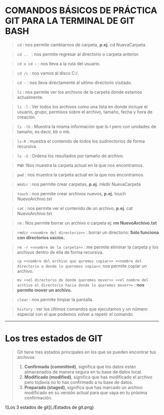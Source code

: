 # COMANDOS BÁSICOS DE PRÁCTICA GIT PARA LA TERMINAL DE GIT BASH

>`cd` : nos permite cambiarnos de carpeta, **p.ej.** cd NuevaCarpeta.

>`cd .. ` : nos permite regresar al directorio o carpeta anterior.

>`cd o cd ~` : nos lleva a la ruta del usuario.

>`cd /c` : nos vamos al disco C:/.

>`cd -` : nos lleva directamente al ultimo directorio visitado.

>`ls` : nos permite ver los archivos de la carpeta donde estamos actualmente.

>`ls -l` : Ver todos los archivos como una lista en donde incluye el usuario, grupo, permisos sobre el archivo, tamaño, fecha y hora de creación.

>`ls -lh` : Muestra la misma información que ls-l pero con unidades de tamaño, es decir, kb o mb.

>`ls-R` : muestra el contenido de todos los sudirectorios de forma recursiva.

>`ls -S` : Ordena los resultados por tamaño de archivo.

>`PWD` :Nos muestra la carpeta actual en la que nos encontramos.

>`pwd` : nos muestra la carpeta actual en la que nos encontramos.

>`mkdir` : nos permite crear carpetas, **p.ej.** mkdir NuevaCarpeta

>`touch` : nos permite crear archivos nuevos, **p.ej.** touch NuevoArchivo.txt

>`cat` : nos permite ver el contenido de un archivo, **p.ej.** cat NuevoArchivo.txt

>`rm` : Nos permite borrar un archivo o carpeta ej: **rm NuevoArchivo.txt**

>`rmdir <<nombre del directorio>>` : borrar un directorio: **Solo funciona con directorios vacíos.**

>`rm -r <<nombre de la carpeta>>` : me permite eliminar la carpeta y los archivos dentro de ella de forma recursiva.

>`cp <<nombre del archivo que quremos copiar>> <<nombre del directorio a donde lo queremos copia>>`: nos permite copiar un archivo.

>`mv <<el directorio de donde queremos mover>> <<el nombre del archivo el directorio hacia donde lo queremos mover>>` : **nos permite mover un archivo.**

>`clear` : nos permite limpiar la pantalla.

>`history` : ver los últimos comandos que ejecutamos y un número especial con el que podemos volver a repetir el comando.

---
# Los tres estados de GIT

> Git
tiene tres estados principales en los que se pueden encontrar tus archivos:
>1. **Confirmado (committed)**, significa que los
datos están almacenados de manera segura en tu base de datos local.
>2. **Modificado (modified)**, significa que has modificado el archivo pero todavía no lo has confirmado a tu base de
datos.
>3. **Preparado (staged)**, significa que has marcado un archivo modificado en su versión actual
para que vaya en tu próxima confirmación.

![Los 3 estados de git](./Estados de git.png)
